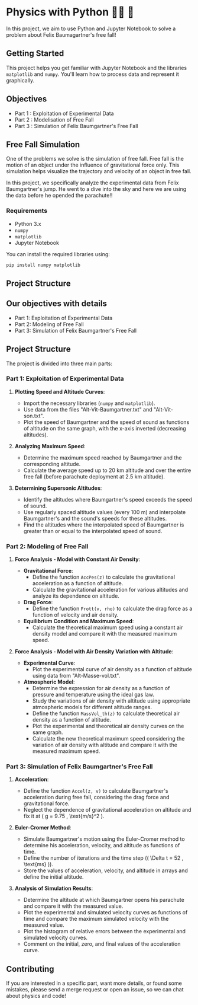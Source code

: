# Physics with Python 👩‍💻 💙

In this project, we aim to use Python and Jupyter Notebook to solve a problem about Felix Baumagartner's free fall!

## Getting Started
This project helps you get familiar with Jupyter Notebook and the libraries `matplotlib` and `numpy`. You'll learn how to process data and represent it graphically.

## Objectives
- Part 1 : Exploitation of Experimental Data
- Part 2 : Modelisation of Free Fall
- Part 3 : Simulation of Felix Baumgartner's Free Fall

## Free Fall Simulation
One of the problems we solve is the simulation of free fall. Free fall is the motion of an object under the influence of gravitational force only. This simulation helps visualize the trajectory and velocity of an object in free fall.

In this project, we specifically analyze the experimental data from Felix Baumgartner's jump. He went to a dive into the sky and here we are using the data before he opended the parachute!! 

### Requirements
- Python 3.x
- `numpy`
- `matplotlib`
- Jupyter Notebook

You can install the required libraries using:
```sh
pip install numpy matplotlib
```

## Project Structure

## Our objectives with details 
- Part 1: Exploitation of Experimental Data
- Part 2: Modeling of Free Fall
- Part 3: Simulation of Felix Baumgartner's Free Fall

## Project Structure
The project is divided into three main parts:

### Part 1: Exploitation of Experimental Data
1. **Plotting Speed and Altitude Curves**:
   - Import the necessary libraries (`numpy` and `matplotlib`).
   - Use data from the files "Alt-Vit-Baumgartner.txt" and "Alt-Vit-son.txt".
   - Plot the speed of Baumgartner and the speed of sound as functions of altitude on the same graph, with the x-axis inverted (decreasing altitudes).

2. **Analyzing Maximum Speed**:
   - Determine the maximum speed reached by Baumgartner and the corresponding altitude.
   - Calculate the average speed up to 20 km altitude and over the entire free fall (before parachute deployment at 2.5 km altitude).

3. **Determining Supersonic Altitudes**:
   - Identify the altitudes where Baumgartner's speed exceeds the speed of sound.
   - Use regularly spaced altitude values (every 100 m) and interpolate Baumgartner's and the sound's speeds for these altitudes.
   - Find the altitudes where the interpolated speed of Baumgartner is greater than or equal to the interpolated speed of sound.

### Part 2: Modeling of Free Fall
1. **Force Analysis - Model with Constant Air Density**:
   - **Gravitational Force**:
     - Define the function `AccPes(z)` to calculate the gravitational acceleration as a function of altitude.
     - Calculate the gravitational acceleration for various altitudes and analyze its dependence on altitude.
   - **Drag Force**:
     - Define the function `Frott(v, rho)` to calculate the drag force as a function of velocity and air density.
   - **Equilibrium Condition and Maximum Speed**:
     - Calculate the theoretical maximum speed using a constant air density model and compare it with the measured maximum speed.

2. **Force Analysis - Model with Air Density Variation with Altitude**:
   - **Experimental Curve**:
     - Plot the experimental curve of air density as a function of altitude using data from "Alt-Masse-vol.txt".
   - **Atmospheric Model**:
     - Determine the expression for air density as a function of pressure and temperature using the ideal gas law.
     - Study the variations of air density with altitude using appropriate atmospheric models for different altitude ranges.
     - Define the function `MassVol_th(z)` to calculate theoretical air density as a function of altitude.
     - Plot the experimental and theoretical air density curves on the same graph.
     - Calculate the new theoretical maximum speed considering the variation of air density with altitude and compare it with the measured maximum speed.

### Part 3: Simulation of Felix Baumgartner's Free Fall
1. **Acceleration**:
   - Define the function `Accel(z, v)` to calculate Baumgartner's acceleration during free fall, considering the drag force and gravitational force.
   - Neglect the dependence of gravitational acceleration on altitude and fix it at \( g = 9.75 \, \text{m/s}^2 \).

2. **Euler-Cromer Method**:
   - Simulate Baumgartner's motion using the Euler-Cromer method to determine his acceleration, velocity, and altitude as functions of time.
   - Define the number of iterations and the time step (\( \Delta t = 52 \, \text{ms} \)).
   - Store the values of acceleration, velocity, and altitude in arrays and define the initial altitude.

3. **Analysis of Simulation Results**:
   - Determine the altitude at which Baumgartner opens his parachute and compare it with the measured value.
   - Plot the experimental and simulated velocity curves as functions of time and compare the maximum simulated velocity with the measured value.
   - Plot the histogram of relative errors between the experimental and simulated velocity curves.
   - Comment on the initial, zero, and final values of the acceleration curve.

## Contributing
If you are interested in a specific part, want more details, or found some mistakes, please send a merge request or open an issue, so we can chat about physics and code!
